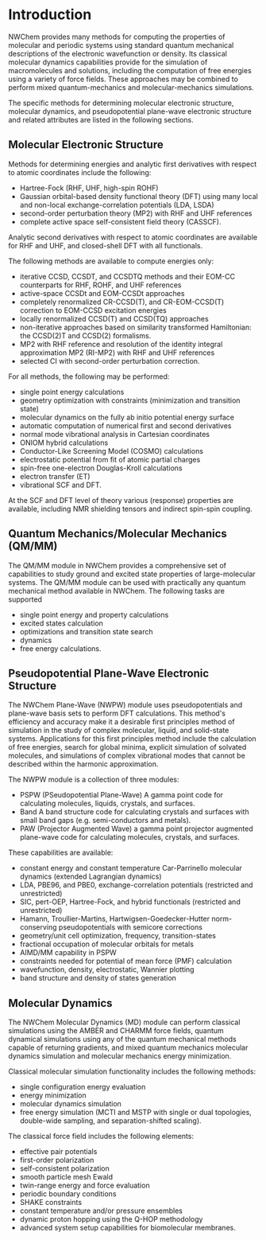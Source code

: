 # Introduction

NWChem provides many methods for computing the properties of molecular
and periodic systems using standard quantum mechanical descriptions of
the electronic wavefunction or density. Its classical molecular dynamics
capabilities provide for the simulation of macromolecules and solutions,
including the computation of free energies using a variety of force
fields. These approaches may be combined to perform mixed
quantum-mechanics and molecular-mechanics simulations.

The specific methods for determining molecular electronic structure,
molecular dynamics, and pseudopotential plane-wave electronic structure
and related attributes are listed in the following sections.

## Molecular Electronic Structure

Methods for determining energies and analytic first derivatives with
respect to atomic coordinates include the following:

  - Hartree-Fock (RHF, UHF, high-spin ROHF)
  - Gaussian orbital-based density functional theory (DFT) using many
    local and non-local exchange-correlation potentials (LDA, LSDA)
  - second-order perturbation theory (MP2) with RHF and UHF references
  - complete active space self-consistent field theory (CASSCF).

Analytic second derivatives with respect to atomic coordinates are
available for RHF and UHF, and closed-shell DFT with all functionals.

The following methods are available to compute energies only:

  - iterative CCSD, CCSDT, and CCSDTQ methods and their EOM-CC
    counterparts for RHF, ROHF, and UHF references
  - active-space CCSDt and EOM-CCSDt approaches
  - completely renormalized CR-CCSD(T), and CR-EOM-CCSD(T) correction to
    EOM-CCSD excitation energies
  - locally renormalized CCSD(T) and CCSD(TQ) approaches
  - non-iterative approaches based on similarity transformed
    Hamiltonian: the CCSD(2)T and CCSD(2) formalisms.
  - MP2 with RHF reference and resolution of the identity integral
    approximation MP2 (RI-MP2) with RHF and UHF references
  - selected CI with second-order perturbation correction.

For all methods, the following may be performed:

  - single point energy calculations
  - geometry optimization with constraints (minimization and transition
    state)
  - molecular dynamics on the fully ab initio potential energy surface
  - automatic computation of numerical first and second derivatives
  - normal mode vibrational analysis in Cartesian coordinates
  - ONIOM hybrid calculations
  - Conductor-Like Screening Model (COSMO) calculations
  - electrostatic potential from fit of atomic partial charges
  - spin-free one-electron Douglas-Kroll calculations
  - electron transfer (ET)
  - vibrational SCF and DFT.

At the SCF and DFT level of theory various (response) properties are
available, including NMR shielding tensors and indirect spin-spin
coupling.

## Quantum Mechanics/Molecular Mechanics (QM/MM)

The QM/MM module in NWChem provides a comprehensive set of capabilities
to study ground and excited state properties of large-molecular systems.
The QM/MM module can be used with practically any quantum mechanical
method available in NWChem. The following tasks are supported

  - single point energy and property calculations
  - excited states calculation
  - optimizations and transition state search
  - dynamics
  - free energy calculations.

## Pseudopotential Plane-Wave Electronic Structure

The NWChem Plane-Wave (NWPW) module uses pseudopotentials and plane-wave
basis sets to perform DFT calculations. This method's efficiency and
accuracy make it a desirable first principles method of simulation in
the study of complex molecular, liquid, and solid-state systems.
Applications for this first principles method include the calculation of
free energies, search for global minima, explicit simulation of solvated
molecules, and simulations of complex vibrational modes that cannot be
described within the harmonic approximation.

The NWPW module is a collection of three modules:

  - PSPW (PSeudopotential Plane-Wave) A gamma point code for calculating
    molecules, liquids, crystals, and surfaces.
  - Band A band structure code for calculating crystals and surfaces
    with small band gaps (e.g. semi-conductors and metals).
  - PAW (Projector Augmented Wave) a gamma point projector augmented
    plane-wave code for calculating molecules, crystals, and surfaces.

These capabilities are available:

  - constant energy and constant temperature Car-Parrinello molecular
    dynamics (extended Lagrangian dynamics)
  - LDA, PBE96, and PBE0, exchange-correlation potentials (restricted
    and unrestricted)
  - SIC, pert-OEP, Hartree-Fock, and hybrid functionals (restricted and
    unrestricted)
  - Hamann, Troullier-Martins, Hartwigsen-Goedecker-Hutter
    norm-conserving pseudopotentials with semicore corrections
  - geometry/unit cell optimization, frequency, transition-states
  - fractional occupation of molecular orbitals for metals
  - AIMD/MM capability in PSPW
  - constraints needed for potential of mean force (PMF) calculation
  - wavefunction, density, electrostatic, Wannier plotting
  - band structure and density of states generation

## Molecular Dynamics

The NWChem Molecular Dynamics (MD) module can perform classical
simulations using the AMBER and CHARMM force fields, quantum dynamical
simulations using any of the quantum mechanical methods capable of
returning gradients, and mixed quantum mechanics molecular dynamics
simulation and molecular mechanics energy minimization.

Classical molecular simulation functionality includes the following
methods:

  - single configuration energy evaluation
  - energy minimization
  - molecular dynamics simulation
  - free energy simulation (MCTI and MSTP with single or dual
    topologies, double-wide sampling, and separation-shifted scaling).

The classical force field includes the following elements:

  - effective pair potentials
  - first-order polarization
  - self-consistent polarization
  - smooth particle mesh Ewald
  - twin-range energy and force evaluation
  - periodic boundary conditions
  - SHAKE constraints
  - constant temperature and/or pressure ensembles
  - dynamic proton hopping using the Q-HOP methodology
  - advanced system setup capabilities for biomolecular membranes.
